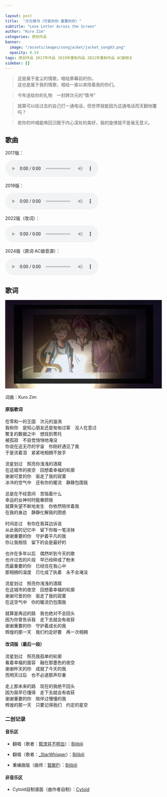 ```yaml
---

layout: post
title:  "次元情书（可爱的你·重要的你）"
subtitle: "Love Letter Across the Screen"
author: "Kuro Zim"
categories: 原创作品
banner: 
  image: "/assets/images/songjacket/jacket_song03.png"
  opacity: 0.24
tags: 原创作品 2017年作品 2019年重制作品 2022年重制作品 AC娘相关
sidebar: []
---
```


>  这是属于星尘的情歌，唱给屏幕前的你。<br>这也是属于我的情歌，唱给一直以来陪着我的你们。

>  今年送给你的礼物　一封跨次元的“情书”

>  就算可以给过去的自己打一通电话，但世界就能因为这通电话而天翻地覆吗？

>  若你的吟唱能唤回沉眠于内心深处的美好，我的旋律就不是毫无意义。

## 歌曲

2017版：

<audio controls><source src="/assets/audio/song03v17.mp3" type="audio/mp3"></audio>

2019版：

<audio controls><source src="/assets/audio/song03v19.mp3" type="audio/mp3"></audio>

2022版（改词）：

<audio controls><source src="/assets/audio/song03v22mod.mp3" type="audio/mp3">

2024版（原词·AC娘音源）：

<audio controls><source src="/assets/audio/song03v22acchan.mp3" type="audio/mp3">

## 歌词

![这是图片](/assets/images/songjacket/jacket_song03sp.jpg)

词曲：Kuro Zim

#### 原版歌词

<pre>
在零和一的王国　次元的漩涡
我和你　是知心朋友还是匆匆过客　没人在意过
繁复的数据之中　想找到寄托
被孤寂　不自觉悄悄地淹没
你说在这无尽的宇宙　你刚好遇见了我
于是流着泪　紧紧地相拥不放手

流星划过　照亮你浅浅的酒窝
在这城市的夜空　回想着幸福的轮廓
谢谢可爱的你　驱走了我的寂寞
冰冷的空气中　还有你的暖流　静静包围我

总是在不经意间　苦恼着什么
幸运的女神何时能眷顾我
就算失望不断地发生　你依然陪伴着我
在我的身边　静静化解我的困惑

时间走过　有你在我耳边诉说
从此我的记忆中　留下你每一笔涂抹
谢谢重要的你　守护着平凡的我
你让我相信　留下的会是最好的

也许在多年以后　偶然听到今天的歌
也许过去的片段　早已经碎成了粉末
而最重要的你　已经住在我心中
那相拥的温度　已化成了执着　永不会淹没

流星划过　照亮你浅浅的酒窝
在这城市的夜空　回想着幸福的轮廓
谢谢可爱的你　驱走了我的寂寞
在这空气中　你的暖流仍包围我

就算是再远的路　我也绝对不会回头
因为你曾告诉我　走下去就会有收获
谢谢重要的你　守护着成长的我
辉煌的那一天　我们约定好要　再一次相拥
</pre>

#### 改词版（最后一段）

<pre>
流星划过　照亮我孤单的轮廓
看着幸福的面容　融在那墨色的夜空
谢谢昨天的你　成就了今天的我
而明天过后　也不必道那声珍重

走上那未来的路　现在的我绝不回头
因为我早已懂得　走下去就会有收获
谢谢重要的你　陪伴过懵懂的我
辉煌的那一天　只要记得我们　约定的星空
</pre>

### 二创记录

#### 音乐区

* 翻唱（歌者：[帮滂并不明白](https://space.bilibili.com/32342429)）：[Bilibili](https://www.bilibili.com/video/BV18b411c7Q4/)

* 翻唱（歌者：[_StarWhisper](https://space.bilibili.com/40118938)）：[Bilibili](https://www.bilibili.com/video/BV16t4y1c7Ak)
* 重编曲版（曲师：[智能P](https://space.bilibili.com/7619378)）：[Bilibili](https://www.bilibili.com/video/BV1wD4y1m72q8)

#### 非音乐区

* Cytoid自制谱面（曲作者自制）：[Cytoid](https://cytoid.io/levels/kurozim.loveletter_short)
